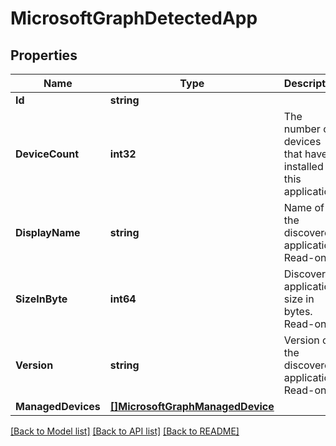 # MicrosoftGraphDetectedApp

## Properties

Name | Type | Description | Notes
------------ | ------------- | ------------- | -------------
**Id** | **string** |  | [optional] 
**DeviceCount** | **int32** | The number of devices that have installed this application | [optional] 
**DisplayName** | **string** | Name of the discovered application. Read-only | [optional] 
**SizeInByte** | **int64** | Discovered application size in bytes. Read-only | [optional] 
**Version** | **string** | Version of the discovered application. Read-only | [optional] 
**ManagedDevices** | [**[]MicrosoftGraphManagedDevice**](microsoft.graph.managedDevice.md) |  | [optional] 

[[Back to Model list]](../README.md#documentation-for-models) [[Back to API list]](../README.md#documentation-for-api-endpoints) [[Back to README]](../README.md)


